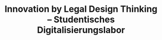 ---
id: "studdigilab" # nochmal überlegen
method: "Seminar"
institution: "Fakultät für Rechtswissenschaft, HUL Schreibzentrum, Fakultät für Mathematik, Informatik & Naturwissenschaften"
title: "Innovation by Legal Design Thinking – Studentisches Digitalisierungslabor"
title_project:
title_short: "StudDigiLab"
period: "Oct 23 ­­- Jul 24 (10 months)"
foerderlinie: "Transferorientierte Data Literacy"
round: "2"
filter: "2"
lecture2go: "70553"
uhh_url: "https://www.hcl.uni-hamburg.de/ddlitlab/data-literacy-lehrlabor/zweite-foerderrunde/19-studdigilab.html"
contributors: "Anton Sefkow, Lukas Musumeci, Marten Borchers"
quote: "Im Seminar wird ein realer digitaler Prototyp mit Hilfe ko-kreativer Methoden und unter Verwendung eines no code-Tools (Forest/Legal OS) entwickelt. Die prototypischen Lösungen müssen statische Abstraktionen (Jura), Modelle (Informatik) und operative Anwendung (Soziale Arbeit & Sozialrecht) aufeinander abstimmen. Hierfür ist der interdisziplinäre Austausch entscheidend, da Rückmeldungen von und für andere Disziplinen das Verständnis von Anforderungen und Lösungen schärfen, damit letztere nützlich, attraktiv und bedienbar sind, was integraler Bestandteile von Design Thinking ist."
text: |
    ## Das Projekt StudDigiLab

    Interdisziplinäre Transferveranstaltungen sind sehr selten. Speziell im juristischen Bereich findet vordergründig eher eine Abschottung gegenüber anderen Disziplinen statt. Die Komplexität der Welt erfordert jedoch integrative Innovationen, die regelmäßig das Resultat interdisziplinärer Zusammenarbeit sind. Die Lehrveranstaltung zielt unter anderem darauf ab, hier einzigartige Erfahrungen zu vermitteln, die einen realistischen Blick auf das spätere Berufsleben zulassen.

    Im Zuge des Projekts erweitern die Teilnehmenden ihre Data Literacy in den drei Kompetenzbereichen Knowledge, Skills und Values. Sie lernen algorithmisches Denken und erlangen Wissen über Daten und Informationen, über Grundlagen der Datenwertschöpfung und Datenanalyse und der Datenvisualisierung sowie über nutzerzentrierte und rechtskonforme Softwareentwicklung. Mit der Anwendung von (Legal) Design Thinking für die Problemlösung und die Produktentwicklung sowie der Umsetzung mit dem No-Code-Tool “Forest” werden außerdem die praktischen Fähigkeiten ausgebaut. Um dabei die gesellschaftliche Verantwortung und das Gemeinwohl im Blick zu behalten, wird der gesamte Prozess von der Frage “Was wollen/können/dürfen/sollen wir mit Daten machen?” reflexiv begleitet.

    ## Rückblick und Ergebnisse

    Das StudDigiLab hat durch seine innovative, praxisorientierte und interdisziplinäre Herangehensweise bedeutende Ergebnisse erzielt, die die Kompetenzen der Studierenden und die Lehrmethodik nachhaltig beeinflusst haben. Im Mittelpunkt stand die Entwicklung digitaler Prototypen für reale Herausforderungen in Sozialunternehmen, wodurch die Studierenden fachliches Wissen sowie praktische Technologiefähigkeiten erwarben.

    Ein zentrales Ergebnis ist die Förderung der Data Literacy der Studierenden, die lernen, Probleme datenbasiert zu analysieren und Entscheidungen zu treffen—eine unverzichtbare Fähigkeit in der heutigen Datenwelt. Zudem wurde die interdisziplinäre Kompetenz durch die Zusammenarbeit mit Sozialunternehmen und die Integration verschiedener Fachperspektiven gestärkt. Dies ermöglichte den Studierenden, über ihr Fachgebiet hinaus zu denken und Probleme aus verschiedenen Blickwinkeln zu betrachten, was in der modernen Arbeitswelt zunehmend wichtig ist.

    in weiteres Ergebnis ist die Entwicklung der Reflexionskompetenz, bei der Studierende ihre Lernprozesse und die Anwendung der erworbenen Fähigkeiten kritisch reflektierten—essentiell für lebenslanges Lernen und persönliche Entwicklung. Außerdem spielte Design Thinking eine zentrale Rolle: Studierende entwickelten kreative Lösungen für die gestellten Herausforderungen und lernten, empathisch auf die Bedürfnisse und Probleme der Nutzer einzugehen.

    ## Tipps von Lehrenden für Lehrende

    Insgesamt hat das Lehrprojekt gezeigt, wie wichtig und bereichernd eine offene, flexible und praxisnahe Lehr- und Lernumgebung ist. Die erzielten Ergebnisse – von der Förderung entscheidender Kompetenzen wie Data Literacy und interdisziplinärer Zusammenarbeit bis hin zur Entwicklung didaktischer Fähigkeiten des Lehrpersonals – unterstreichen die Bedeutung innovativer Lehransätze in der heutigen Bildungslandschaft. Das Projekt hat nicht nur die beteiligten Studierenden und Lehrpersonen, sondern auch die beteiligten Sozialunternehmen bereichert und verdeutlicht, dass derartige Lehrformate einen wesentlichen Beitrag zur Vorbereitung auf die Herausforderungen und Chancen der digitalisierten Arbeitswelt leisten.

image: "https://www.hcl.uni-hamburg.de/17622225/studdigilab-patrick-perkins-unsplash-811f0918afdba72f827a0322117f6cd13850a44d.jpg"
image_credit: "patrick perkins / unsplash"
link_external:
stine: "WiSe 2023/24: Seminar https://www.stine.uni-hamburg.de/scripts/mgrqispi.dll?APPNAME=CampusNet&PRGNAME=COURSEDETAILS&ARGUMENTS=-N000000000000001,-N000605,-N0,-N387363563115615,-N387363563152616,-N0,-N0,-N3,-AcuaweYw7fzn6PZf6OoWt3SLyRgRJRQV6vdBFVWHyfSpfPWWTOURARSmUQZejQMPtcMWqef2dcBwMYoHeYWBNWMm67qApefGvHq5UPumCVkZHPSPURMPaPSW9HDwoYgowYY6JHzw-fBRPOunNmUn9OIHTH-RAOf6aOuPmcBfNrgRTOoBFYSo6RYGb7DFZRz55moRZCWpq7dAImWlj7ji9Qg5V3uphPZpLmoUMHjpvRWct3YywPqf6rMf97Q554MBtWjW54QoHO-HyxImkRqmprD5XQjPxVWfAVY5ZPdw6fDRoPN5L7WoVQjPJmfZzvU53eQLxVUKMWuWxHfadczc9xZU64oBjxjadvz6SWZLbYfHAPYALxUWt7qAPvuHexYL7YDZHcN6AczGNQfmlHDWofdGHYDmMPWVdeDVFf-U8mqRv7M5zOU5CQdRNxDZIVYFdOQpYRURPOYUefUV94uAprDUUYSpvVQot3Q5VRqWQmkZ37N5xRZHVeWH9vgLtQDwuvW5xPuAC3WPjVZLbPUWpYuPKV-HHcuA6eDKmmDeZmIRuVBRVYI5KPIPefdWUWkZHxqZePZfZ4DUUWoHTO-cAeqKpCfAsvUPLPYAARjnFWtN9PDmDcBLeVfyARB6QQz66vQmkmQmxvM5SQf6MeuHIOgiAWqZeWWPpHQHEQzR7HBwVWDH0OYAMeqUmQumFmuPargHsrM7A3WLWODwjRBAuxDoWOzlFQBG6W-HveZWEVYRYOzHSfIPNfYZtmWetPQLl"
---
